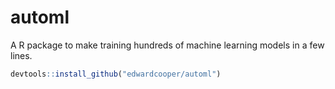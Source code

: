 # automl
A R package to make training hundreds of machine learning models in a few lines. 
```r
devtools::install_github("edwardcooper/automl")
```
